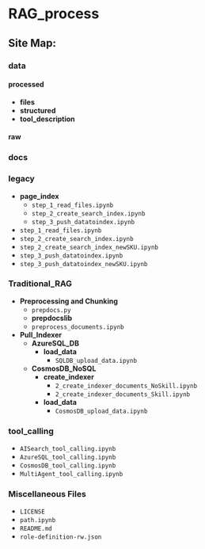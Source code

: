 # RAG_process 

## Site Map:
### data  
#### processed  
- **files**  
- **structured** 
- **tool_description**
#### raw  
### docs  
### legacy  
- **page_index**  
  - `step_1_read_files.ipynb`  
  - `step_2_create_search_index.ipynb`  
  - `step_3_push_datatoindex.ipynb`  
- `step_1_read_files.ipynb`  
- `step_2_create_search_index.ipynb`  
- `step_2_create_search_index_newSKU.ipynb`  
- `step_3_push_datatoindex.ipynb`  
- `step_3_push_datatoindex_newSKU.ipynb`  
### Traditional_RAG  
- **Preprocessing and Chunking**  
  - `prepdocs.py`  
  - **prepdocslib**  
  - `preprocess_documents.ipynb`  
- **Pull_Indexer**  
  - **AzureSQL_DB**  
    - **load_data**  
      - `SQLDB_upload_data.ipynb`  
  - **CosmosDB_NoSQL**  
    - **create_indexer**  
      - `2_create_indexer_documents_NoSkill.ipynb`  
      - `2_create_indexer_documents_Skill.ipynb`  
    - **load_data**  
      - `CosmosDB_upload_data.ipynb`  
### tool_calling  
- `AISearch_tool_calling.ipynb`  
- `AzureSQL_tool_calling.ipynb`  
- `CosmosDB_tool_calling.ipynb`  
- `MultiAgent_tool_calling.ipynb`  
  
### Miscellaneous Files  
- `LICENSE`  
- `path.ipynb`  
- `README.md`  
- `role-definition-rw.json`  
